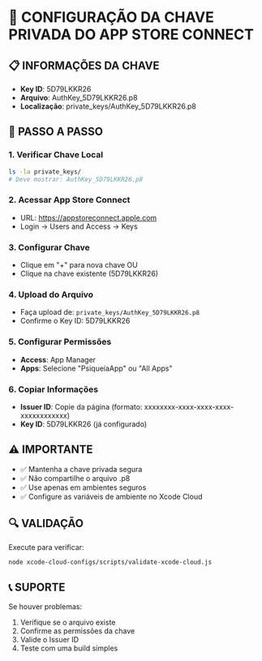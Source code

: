 # 🔑 CONFIGURAÇÃO DA CHAVE PRIVADA DO APP STORE CONNECT

## 📋 INFORMAÇÕES DA CHAVE

- **Key ID**: 5D79LKKR26
- **Arquivo**: AuthKey_5D79LKKR26.p8
- **Localização**: private_keys/AuthKey_5D79LKKR26.p8

## 🚀 PASSO A PASSO

### 1. Verificar Chave Local
```bash
ls -la private_keys/
# Deve mostrar: AuthKey_5D79LKKR26.p8
```

### 2. Acessar App Store Connect
- URL: https://appstoreconnect.apple.com
- Login → Users and Access → Keys

### 3. Configurar Chave
- Clique em "+" para nova chave OU
- Clique na chave existente (5D79LKKR26)

### 4. Upload do Arquivo
- Faça upload de: `private_keys/AuthKey_5D79LKKR26.p8`
- Confirme o Key ID: 5D79LKKR26

### 5. Configurar Permissões
- **Access**: App Manager
- **Apps**: Selecione "PsiqueiaApp" ou "All Apps"

### 6. Copiar Informações
- **Issuer ID**: Copie da página (formato: xxxxxxxx-xxxx-xxxx-xxxx-xxxxxxxxxxxx)
- **Key ID**: 5D79LKKR26 (já configurado)

## ⚠️ IMPORTANTE

- ✅ Mantenha a chave privada segura
- ✅ Não compartilhe o arquivo .p8
- ✅ Use apenas em ambientes seguros
- ✅ Configure as variáveis de ambiente no Xcode Cloud

## 🔍 VALIDAÇÃO

Execute para verificar:
```bash
node xcode-cloud-configs/scripts/validate-xcode-cloud.js
```

## 📞 SUPORTE

Se houver problemas:
1. Verifique se o arquivo existe
2. Confirme as permissões da chave
3. Valide o Issuer ID
4. Teste com uma build simples
